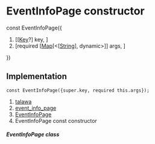 
<div>

# EventInfoPage constructor

</div>


const EventInfoPage({

1.  [[[Key](https://api.flutter.dev/flutter/foundation/Key-class.html)?]
    key, ]
2.  [required
    [[Map](https://api.flutter.dev/flutter/dart-core/Map-class.html)[\<[[String](https://api.flutter.dev/flutter/dart-core/String-class.html)],
    dynamic\>]]
    args, ]

})



## Implementation

``` language-dart
const EventInfoPage({super.key, required this.args});
```







1.  [talawa](../../index.html)
2.  [event_info_page](../../views_after_auth_screens_events_event_info_page/)
3.  [EventInfoPage](../../views_after_auth_screens_events_event_info_page/EventInfoPage-class.html)
4.  EventInfoPage const constructor

##### EventInfoPage class







